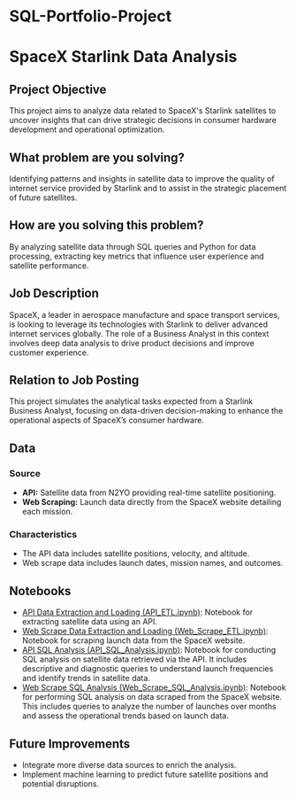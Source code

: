 # SQL-Portfolio-Project
# SpaceX Starlink Data Analysis

## Project Objective
This project aims to analyze data related to SpaceX's Starlink satellites to uncover insights that can drive strategic decisions in consumer hardware development and operational optimization.

## What problem are you solving?
Identifying patterns and insights in satellite data to improve the quality of internet service provided by Starlink and to assist in the strategic placement of future satellites.

## How are you solving this problem?
By analyzing satellite data through SQL queries and Python for data processing, extracting key metrics that influence user experience and satellite performance.

## Job Description
SpaceX, a leader in aerospace manufacture and space transport services, is looking to leverage its technologies with Starlink to deliver advanced internet services globally. The role of a Business Analyst in this context involves deep data analysis to drive product decisions and improve customer experience.

## Relation to Job Posting
This project simulates the analytical tasks expected from a Starlink Business Analyst, focusing on data-driven decision-making to enhance the operational aspects of SpaceX’s consumer hardware.

## Data
### Source
- **API:** Satellite data from N2YO providing real-time satellite positioning.
- **Web Scraping:** Launch data directly from the SpaceX website detailing each mission.

### Characteristics
- The API data includes satellite positions, velocity, and altitude.
- Web scrape data includes launch dates, mission names, and outcomes.

## Notebooks
- [API Data Extraction and Loading (API_ETL.ipynb)]((https://colab.research.google.com/drive/14YdN7ZjGyLyI5IEVG8toguFH9BRWUBB2?usp=sharing)): Notebook for extracting satellite data using an API.
- [Web Scrape Data Extraction and Loading (Web_Scrape_ETL.ipynb)]((https://colab.research.google.com/drive/1oCNXE8whCUrHl03vV8v4ivyGyOlVpjZr?usp=sharing)): Notebook for scraping launch data from the SpaceX website.
- [API SQL Analysis (API_SQL_Analysis.ipynb)](https://colab.research.google.com/drive/1CXu7p8P16y0urJ84lyr9XeTHr1UnRj8w?usp=sharing): Notebook for conducting SQL analysis on satellite data retrieved via the API. It includes descriptive and diagnostic queries to understand launch frequencies and identify trends in satellite data.
- [Web Scrape SQL Analysis (Web_Scrape_SQL_Analysis.ipynb)]([[URL-to-this-notebook](https://colab.research.google.com/drive/1oCNXE8whCUrHl03vV8v4ivyGyOlVpjZr?usp=sharing)](https://colab.research.google.com/drive/1f-m8G9F4r-wHZTDhSnMxDVCyXFdjIfIv?usp=sharing)): Notebook for performing SQL analysis on data scraped from the SpaceX website. This includes queries to analyze the number of launches over months and assess the operational trends based on launch data.
## Future Improvements
- Integrate more diverse data sources to enrich the analysis.
- Implement machine learning to predict future satellite positions and potential disruptions.


